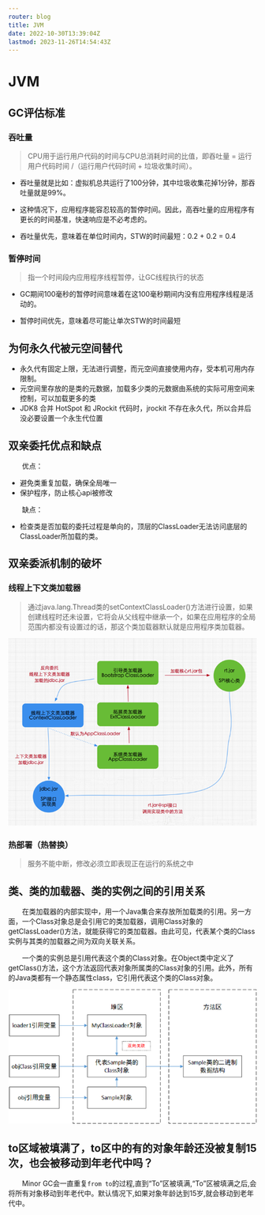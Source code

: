 ```yaml
---
router: blog
title: JVM
date: 2022-10-30T13:39:04Z
lastmod: 2023-11-26T14:54:43Z
---
```


# JVM

## GC评估标准

### 吞吐量

> CPU用于运行用户代码的时间与CPU总消耗时间的比值，即吞吐量 = 运行用户代码时间 /（运行用户代码时间 + 垃圾收集时间）。

* 吞吐量就是比如：虚拟机总共运行了100分钟，其中垃圾收集花掉1分钟，那吞吐量就是99%。

* 这种情况下，应用程序能容忍较高的暂停时间。因此，高吞吐量的应用程序有更长的时间基准，快速响应是不必考虑的。

* 吞吐量优先，意味着在单位时间内，STW的时间最短：0.2 + 0.2 = 0.4

### 暂停时间

> 指一个时间段内应用程序线程暂停，让GC线程执行的状态

* GC期间100毫秒的暂停时间意味着在这100毫秒期间内没有应用程序线程是活动的。

* 暂停时间优先，意味着尽可能让单次STW的时间最短

## 为何永久代被元空间替代

- 永久代有固定上限，无法进行调整，而元空间直接使用内存，受本机可用内存限制。
- 元空间里存放的是类的元数据，加载多少类的元数据由系统的实际可用空间来控制，可以加载更多的类
- JDK8 合并 HotSpot 和 JRockit 代码时，jrockit 不存在永久代，所以合并后没必要设置一个永生代位置

## 双亲委托优点和缺点

　　优点：

* 避免类重复加载，确保全局唯一
* 保护程序，防止核心api被修改

　　缺点：

* 检查类是否加载的委托过程是单向的，顶层的ClassLoader无法访问底层的ClassLoader所加载的类。

## 双亲委派机制的破坏

### 线程上下文类加载器

> 通过java.lang.Thread类的setContextClassLoader()方法进行设置，如果创建线程时还未设置，它将会从父线程中继承一个，如果在应用程序的全局范围内都没有设置过的话，那这个类加载器默认就是应用程序类加载器。

​![image](assets/image-20231117164621-qjdsktw.png)​

### 热部署（热替换）

> 服务不能中断，修改必须立即表现正在运行的系统之中

## 类、类的加载器、类的实例之间的引用关系

　　在类加载器的内部实现中，用一个Java集合来存放所加载类的引用。另一方面，一个Class对象总是会引用它的类加载器，调用Class对象的getClassLoader()方法，就能获得它的类加载器。由此可见，代表某个类的Class实例与其类的加载器之间为双向关联关系。

　　一个类的实例总是引用代表这个类的Class对象。在Object类中定义了getClass()方法，这个方法返回代表对象所属类的Class对象的引用。此外，所有的Java类都有一个静态属性class，它引用代表这个类的Class对象。

​![图像](assets/图像-20231119124615-vxa33dm.png)​

## to区域被填满了，to区中的有的对象年龄还没被复制15次，也会被移动到年老代中吗？

　　Minor GC会一直重复`from to`​的过程,直到“To”区被填满,“To”区被填满之后,会将所有对象移动到年老代中。默认情况下,如果对象年龄达到15岁,就会移动到老年代中。
